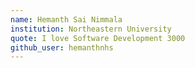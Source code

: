 ```yaml
---
name: Hemanth Sai Nimmala
institution: Northeastern University
quote: I love Software Development 3000
github_user: hemanthnhs
---
```

